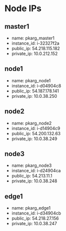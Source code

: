 # Node IPs

## master1
* name: pkarg_master1
* instance_id: i-32327f2a
* public_ip: 54.218.115.182
* private_ip: 10.0.212.152

## node1
* name: pkarg_node1
* instance_id: i-d04904c8
* public_ip: 54.187.178.141
* private_ip: 10.0.38.250

## node2
* name: pkarg_node2
* instance_id: i-d14904c9
* public_ip: 54.200.132.63
* private_ip: 10.0.38.249

## node3
* name: pkarg_node3
* instance_id: i-d24904ca
* public_ip: 54.213.11.1
* private_ip: 10.0.38.248

## edge1
* name: pkarg_edge1
* instance_id: i-d34904cb
* public_ip: 54.218.27.156
* private_ip: 10.0.38.247